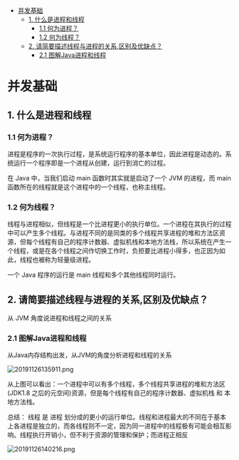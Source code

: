    * [并发基础](#并发基础)
      * [1. 什么是进程和线程](#1-什么是进程和线程)
         * [1.1    何为进程？](#11----何为进程)
         * [1.2    何为线程？](#12----何为线程)
      * [2. 请简要描述线程与进程的关系,区别及优缺点？](#2-请简要描述线程与进程的关系区别及优缺点)
         * [2.1    图解Java进程和线程](#21----图解java进程和线程)

# 并发基础

## 1. 什么是进程和线程

### 1.1    何为进程？
进程是程序的一次执行过程，是系统运行程序的基本单位，因此进程是动态的。系统运行一个程序即是一个进程从创建，运行到消亡的过程。

在 Java 中，当我们启动 main 函数时其实就是启动了一个 JVM 的进程，而 main 函数所在的线程就是这个进程中的一个线程，也称主线程。

### 1.2    何为线程？
线程与进程相似，但线程是一个比进程更小的执行单位。一个进程在其执行的过程中可以产生多个线程。与进程不同的是同类的多个线程共享进程的堆和方法区资源，但每个线程有自己的程序计数器、虚拟机栈和本地方法栈，所以系统在产生一个线程，或是在各个线程之间作切换工作时，负担要比进程小得多，也正因为如此，线程也被称为轻量级进程。

一个 Java 程序的运行是 main 线程和多个其他线程同时运行。

## 2. 请简要描述线程与进程的关系,区别及优缺点？
从 JVM 角度说进程和线程之间的关系

### 2.1    图解Java进程和线程
从Java内存结构出发，从JVM的角度分析进程和线程的关系

![20191126135911.png](https://raw.githubusercontent.com/yc86455610/blog/master/images20191126135911.png?token=AHBJYSUKAO3C4DDTBQOXDMS53S7XE)

从上图可以看出：一个进程中可以有多个线程，多个线程共享进程的堆和方法区 (JDK1.8 之后的元空间)资源，但是每个线程有自己的程序计数器、虚拟机栈 和 本地方法栈。

总结： 线程 是 进程 划分成的更小的运行单位。线程和进程最大的不同在于基本上各进程是独立的，而各线程则不一定，因为同一进程中的线程极有可能会相互影响。线程执行开销小，但不利于资源的管理和保护；而进程正相反  


![20191126140216.png](https://raw.githubusercontent.com/yc86455610/blog/master/images20191126140216.png?token=AHBJYSXXPG6VDRGGOJZABEK53TACU)

